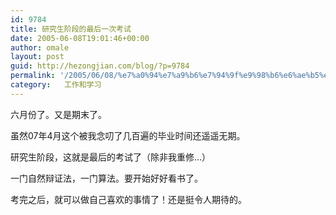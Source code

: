 ```yaml
---
id: 9784
title: 研究生阶段的最后一次考试
date: 2005-06-08T19:01:46+00:00
author: omale
layout: post
guid: http://hezongjian.com/blog/?p=9784
permalink: '/2005/06/08/%e7%a0%94%e7%a9%b6%e7%94%9f%e9%98%b6%e6%ae%b5%e7%9a%84%e6%9c%80%e5%90%8e%e4%b8%80%e6%ac%a1%e8%80%83%e8%af%95-2/'
category:   工作和学习  
---
```

六月份了。又是期末了。
	  
虽然07年4月这个被我念叨了几百遍的毕业时间还遥遥无期。
	  
研究生阶段，这就是最后的考试了（除非我重修&#8230;）
	  
一门自然辩证法，一门算法。要开始好好看书了。
	  
考完之后，就可以做自己喜欢的事情了！还是挺令人期待的。